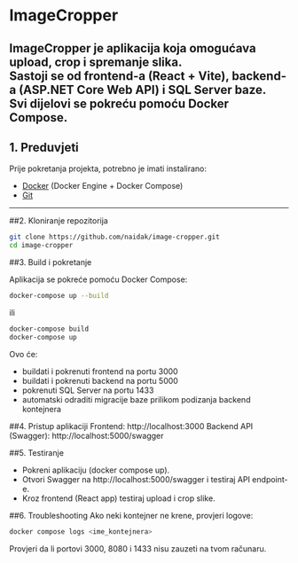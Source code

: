 # ImageCropper

ImageCropper je aplikacija koja omogućava upload, crop i spremanje slika.  
Sastoji se od **frontend-a (React + Vite)**, **backend-a (ASP.NET Core Web API)** i **SQL Server baze**.  
Svi dijelovi se pokreću pomoću **Docker Compose**.
---

## 1. Preduvjeti

Prije pokretanja projekta, potrebno je imati instalirano:
- [Docker](https://www.docker.com/get-started) (Docker Engine + Docker Compose)
- [Git](https://git-scm.com/downloads)

---

##2. Kloniranje repozitorija

```bash
git clone https://github.com/naidak/image-cropper.git
cd image-cropper
```

##3. Build i pokretanje

Aplikacija se pokreće pomoću Docker Compose: 

```bash
docker-compose up --build
```
ili
```bash
docker-compose build
docker-compose up
```
Ovo će:
- buildati i pokrenuti frontend na portu 3000
- buildati i pokrenuti backend na portu 5000
- pokrenuti SQL Server na portu 1433
- automatski odraditi migracije baze prilikom podizanja backend kontejnera

##4. Pristup aplikaciji
Frontend: http://localhost:3000
Backend API (Swagger): http://localhost:5000/swagger

##5. Testiranje
- Pokreni aplikaciju (docker compose up).
- Otvori Swagger na http://localhost:5000/swagger i testiraj API endpoint-e.
- Kroz frontend (React app) testiraj upload i crop slike.

##6. Troubleshooting
Ako neki kontejner ne krene, provjeri logove:
```bash
docker compose logs <ime_kontejnera>
```
Provjeri da li portovi 3000, 8080 i 1433 nisu zauzeti na tvom računaru.
